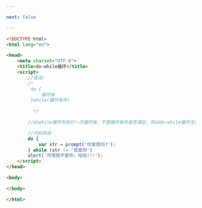 ```yaml
---

next: false

---
```




<BlogInfo id="222" title="19.dowhile循环" author="白日梦想猿" pv=0 read_times=0 pre_cost_time="0分22秒" category="js学习" tag_list="['js学习']" create_time="2020.08.04 12:25:26" update_time="2020.08.04 12:30:44" />

```html
<!DOCTYPE html>
<html lang="en">

<head>
    <meta charset="UTF-8">
    <title>do-while循环</title>
    <script>
        //语法:
        /* 
         do {
             循环体
         }while(循环条件)
         
          */

        //dowhile循环先执行一次循环体，不管循环条件是否满足，所以do-while循环无论如何都至少执行一次

        //代码体验
        do {
            var str = prompt('你爱我吗?');
        } while (str != '我爱你')
        alert('可惜我不爱你，哈哈!!!');
    </script>
</head>

<body>

</body>

</html>
```



<ActionBox />
